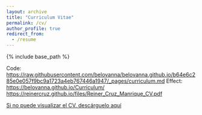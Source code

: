 ```yaml
---
layout: archive
title: "Curriculum Vitae"
permalink: /cv/
author_profile: true
redirect_from:
  - /resume
---
```


{% include base_path %}

<a href="files/Reiner_Cruz_Manrique_CV.pdf" class="image fit"></a>

Code: https://raw.githubusercontent.com/belovanna/belovanna.github.io/b64e6c285e0e057f9bc9a1723a4eb767446a1947/_pages/curriculum.md
Effect: https://belovanna.github.io/Curriculum/
https://reinercruz.github.io/files/Reiner_Cruz_Manrique_CV.pdf

[Si no puede visualizar el CV, descárguelo aquí](http://reinercruz.github.io/files/Reiner_Cruz_Manrique_CV.pdf)
